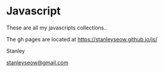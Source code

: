 # Javascript

These are all my javascripts collections..

The gh pages are located at https://stanleyseow.github.io/js/

Stanley

stanleyseow@gmail.com

